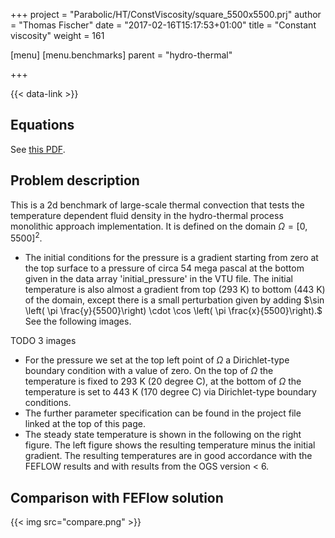 +++
project = "Parabolic/HT/ConstViscosity/square_5500x5500.prj"
author = "Thomas Fischer"
date = "2017-02-16T15:17:53+01:00"
title = "Constant viscosity"
weight = 161

[menu]
  [menu.benchmarks]
    parent = "hydro-thermal"

+++

{{< data-link >}}

## Equations

See [this PDF](HT-Process.pdf).

## Problem description

This is a 2d benchmark of large-scale thermal convection that tests the temperature dependent fluid density in the hydro-thermal process monolithic approach implementation. It is defined on the domain $\Omega = [0,5500]^2.$

- The initial conditions for the pressure is a gradient starting from zero at the top surface to a pressure of circa 54 mega pascal at the bottom given in the data array 'initial_pressure' in the VTU file. The initial temperature is also almost a gradient from top (293 K) to bottom (443 K) of the domain, except there is a small perturbation given by adding $\sin \left( \pi \frac{y}{5500}\right) \cdot \cos \left( \pi \frac{x}{5500}\right).$ See the following images.

TODO 3 images

- For the pressure we set at the top left point of $\Omega$ a Dirichlet-type boundary condition with a value of zero. On the top of $\Omega$ the temperature is fixed to 293 K (20 degree C), at the bottom  of $\Omega$ the temperature is set to 443 K (170 degree C) via Dirichlet-type boundary conditions.
- The further parameter specification can be found in the project file linked at the top of this page.
- The steady state temperature is shown in the following on the right figure. The left figure shows the resulting temperature minus the initial gradient. The resulting temperatures are in good accordance with the FEFLOW results and with results from the OGS version < 6.

## Comparison with FEFlow solution

{{< img src="compare.png" >}}
